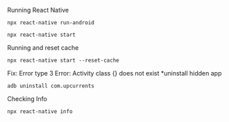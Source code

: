 Running React Native
```
npx react-native run-android
```
```
npx react-native start
```
Running and reset cache
```
npx react-native start --reset-cache
```

Fix: Error type 3 Error: Activity class {} does not exist
*uninstall hidden app
```
adb uninstall com.upcurrents
```

Checking Info 
```
npx react-native info
```
